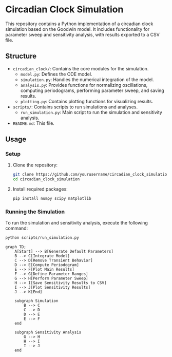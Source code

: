 # Circadian Clock Simulation

This repository contains a Python implementation of a circadian clock simulation based on the Goodwin model. It includes functionality for parameter sweep and sensitivity analysis, with results exported to a CSV file.

## Structure

- `circadian_clock/`: Contains the core modules for the simulation.
  - `model.py`: Defines the ODE model.
  - `simulation.py`: Handles the numerical integration of the model.
  - `analysis.py`: Provides functions for normalizing oscillations, computing periodograms, performing parameter sweep, and saving results.
  - `plotting.py`: Contains plotting functions for visualizing results.
- `scripts/`: Contains scripts to run simulations and analyses.
  - `run_simulation.py`: Main script to run the simulation and sensitivity analysis.
- `README.md`: This file.

## Usage

### Setup

1. Clone the repository:

    ```bash
    git clone https://github.com/yourusername/circadian_clock_simulation.git
    cd circadian_clock_simulation
    ```

2. Install required packages:

    ```bash
    pip install numpy scipy matplotlib
    ```

### Running the Simulation

To run the simulation and sensitivity analysis, execute the following command:

```bash
python scripts/run_simulation.py
```

```mermaid
graph TD;
    A[Start] --> B[Generate Default Parameters]
    B --> C[Integrate Model]
    C --> D[Remove Transient Behavior]
    D --> E[Compute Periodogram]
    E --> F[Plot Main Results]
    F --> G[Define Parameter Ranges]
    G --> H[Perform Parameter Sweep]
    H --> I[Save Sensitivity Results to CSV]
    I --> J[Plot Sensitivity Results]
    J --> K[End]

    subgraph Simulation
        B --> C
        C --> D
        D --> E
        E --> F
    end

    subgraph Sensitivity Analysis
        G --> H
        H --> I
        I --> J
    end
```



